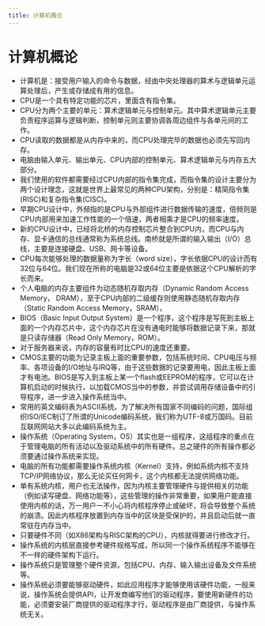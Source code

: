 ```yaml
---
title: 计算机概论
---
```


# 计算机概论

* 计算机是：接受用户输入的命令与数据，经由中央处理器的算术与逻辑单元运算处理后，产生或存储成有用的信息。
* CPU是一个具有特定功能的芯片，里面含有指令集。
* CPU分为两个主要的单元：算术逻辑单元与控制单元。其中算术逻辑单元主要负责程序运算与逻辑判断，控制单元则主要协调各周边组件与各单元间的工作。
* CPU读取的数据都是从内存中来的，而CPU处理完毕的数据也必须先写回内存。
* 电脑由输入单元、输出单元、CPU内部的控制单元、算术逻辑单元与内存五大部分。
* 我们使用的软件都需要经过CPU内部的指令集完成，而指令集的设计主要分为两个设计理念，这就是世界上最常见的两种CPU架构，分别是：精简指令集(RISC)和复杂指令集(CISC)。
* 早期CPU设计中，外频指的是CPU与外部组件进行数据传输的速度，倍频则是CPU内部用来加速工作性能的一个倍速，两者相乘才是CPU的频率速度。
* 新的CPU设计中，已经将北桥的内存控制芯片整合到CPU内，而CPU与内存、显卡通信的总线通常称为系统总线。南桥就是所谓的输入输出（I/O）总线，主要是连接硬盘、USB、网卡等设备。
* CPU每次能够处理的数据量称为字长（word size），字长依据CPU的设计而有32位与64位。我们现在所称的电脑是32或64位主要是依据这个CPU解析的字长而来。
* 个人电脑的内存主要组件为动态随机存取内存（Dynamic Random Access Memory， DRAM），至于CPU内部的二级缓存则使用静态随机存取内存（Static Random Access Memory，SRAM）。
* BIOS（Basic Input Output System）是一个程序，这个程序是写死到主板上面的一个内存芯片中，这个内存芯片在没有通电时能够将数据记录下来，那就是只读存储器（Read Only Memory，ROM）。
* 对于服务器来说，内存的容量有时比CPU的速度还重要。
* CMOS主要的功能为记录主板上面的重要参数，包括系统时间、CPU电压与频率、各项设备的I/O地址与IRQ等，由于这些数据的记录要用电，因此主板上面才有电池。BIOS是写入到主板上某一个flash或EEPROM的程序，它可以在计算机启动的时候执行，以加载CMOS当中的参数，并尝试调用存储设备中的引导程序，进一步进入操作系统当中。
* 常用的英文编码表为ASCII系统。为了解决所有国家不同编码的问题，国际组织ISO/IEC制订了所谓的Unicode编码系统，我们称为UTF-8或万国码。目前互联网网站大多以此编码系统为主。
* 操作系统（Operating System，OS）其实也是一组程序，这组程序的重点在于管理电脑的所有活动以及驱动系统中的所有硬件。总之硬件的所有操作都必须要通过操作系统来实现。
* 电脑的所有功能都需要操作系统内核（Kernel）支持，例如系统内核不支持TCP/IP网络协议，那么无论买任何网卡，这个内核都无法提供网络功能。
* 单有系统内核，用户也无法操作，因为内核主要管理硬件与提供相关的功能（例如读写硬盘、网络功能等），这些管理的操作非常重要，如果用户能直接使用内核的话，万一用户一不小心将内核程序停止或破坏，将会导致整个系统的崩溃。因此内核程序放置到内存当中的区块是受保护的，并且启动后就一直常驻在内存当中。
* 只要硬件不同（如X86架构与RISC架构的CPU），内核就得要进行修改才行。
* 操作系统的内核层直接参考硬件规格写成，所以同一个操作系统程序不能够在不一样的硬件架构下运行。
* 操作系统只是管理整个硬件资源，包括CPU、内存、输入输出设备及文件系统等。
* 操作系统必须要能够驱动硬件，如此应用程序才能够使用该硬件功能，一般来说，操作系统会提供API，让开发商编写他们的驱动程序，要使用新硬件的功能，必须要安装厂商提供的驱动程序才行，驱动程序是由厂商提供，与操作系统无关。